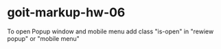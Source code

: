 # goit-markup-hw-06
To open Popup window and mobile menu add class "is-open" in "rewiew popup" or "mobile menu"